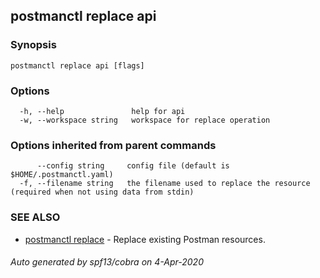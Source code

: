 ## postmanctl replace api



### Synopsis



```
postmanctl replace api [flags]
```

### Options

```
  -h, --help               help for api
  -w, --workspace string   workspace for replace operation
```

### Options inherited from parent commands

```
      --config string     config file (default is $HOME/.postmanctl.yaml)
  -f, --filename string   the filename used to replace the resource (required when not using data from stdin)
```

### SEE ALSO

* [postmanctl replace](postmanctl_replace.md)	 - Replace existing Postman resources.

###### Auto generated by spf13/cobra on 4-Apr-2020
